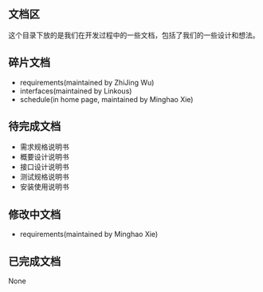 ## 文档区

这个目录下放的是我们在开发过程中的一些文档，包括了我们的一些设计和想法。
## 碎片文档
* requirements(maintained by ZhiJing Wu)
* interfaces(maintained by Linkous)
* schedule(in home page, maintained by Minghao Xie)

## 待完成文档
* 需求规格说明书
* 概要设计说明书
* 接口设计说明书
* 测试规格说明书
* 安装使用说明书

## 修改中文档
* requirements(maintained by Minghao Xie)

## 已完成文档
None